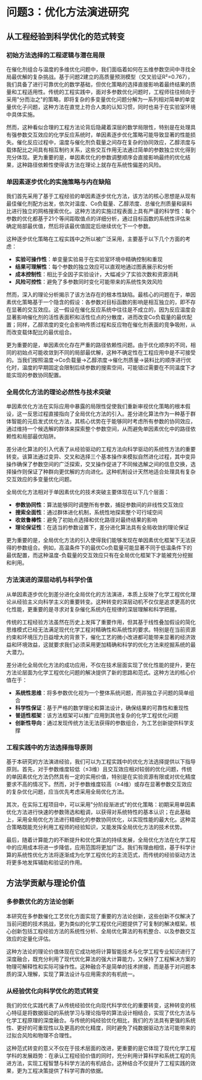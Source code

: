 # 问题3：优化方法演进研究

## 从工程经验到科学优化的范式转变

### 初始方法选择的工程逻辑与潜在局限

在催化剂组合与温度的多维优化问题中，我们面临着如何在五维参数空间中寻找全局最优解的复杂挑战。基于问题2建立的高质量预测模型（交叉验证R²=0.767），我们具备了进行可靠优化的数学基础，但优化策略的选择直接影响着最终结果的质量和工程适用性。传统的工程实践中，面对多参数优化问题时，工程师往往倾向于采用"分而治之"的策略，即将复杂的多变量优化问题分解为一系列相对简单的单变量优化子问题，这种方法在直觉上符合人类的认知习惯，同时也易于在实验室环境中具体实施。

然而，这种看似合理的工程方法论背后隐藏着深层的数学局限性，特别是在处理具有强参数交互效应的化学反应系统时，单因素逐步优化策略可能导致显著的性能损失。催化反应过程中，温度与催化剂负载量之间存在复杂的协同效应，乙醇浓度与载体配比之间具有相互制约关系，这些交互作用无法通过简单的参数独立优化得到充分体现。更为重要的是，单因素优化的参数调整顺序会直接影响最终的优化结果，这种路径依赖性使得该方法在理论上就存在系统性偏差的风险。

### 单因素逐步优化的实施策略与内在缺陷

我们首先采用了基于工程经验的单因素逐步优化方法，该方法的核心思想是从现有最佳催化剂配方出发，依次对温度、Co负载量、乙醇浓度、总催化剂质量和装料比进行独立的网格搜索优化。这种方法的实施过程表面上具有严谨的科学性：每个参数的优化都基于21个等间距取值点的详细分析，通过目标函数的系统性评估来确定局部最优值，然后将该最优值固定后继续优化下一个参数。

这种逐步优化策略在工程实践中之所以被广泛采用，主要基于以下几个方面的考虑：

- **实验可操作性**：单变量实验易于在实验室环境中精确控制和重现
- **结果可理解性**：每个参数的独立效应可以直观地通过图表展示和分析
- **成本控制性**：相比于全因子实验设计，大幅减少了实验次数和资源消耗
- **风险可控性**：避免了多参数同时变化可能带来的系统性失效风险

然而，深入的理论分析揭示了该方法存在的根本性缺陷。最核心的问题在于，单因素优化策略基于一个隐含的假设：各参数对目标函数的影响是相互独立的，即不存在显著的交互效应。这一假设在催化反应系统中往往是不成立的，因为反应温度会显著影响催化剂的活性表面积和活性位点的分散度，进而改变Co负载量的最优配置；同样，乙醇浓度的变化会影响传质过程和反应物在催化剂表面的竞争吸附，从而改变载体配比的最优组合。

更为重要的是，单因素优化存在严重的路径依赖性问题。由于优化顺序的不同，相同的初始点可能收敛到不同的局部最优解，这种不确定性在工程应用中是不可接受的。当我们按照温度→Co负载量→乙醇浓度→催化剂质量→装料比的顺序进行优化时，温度的早期固定会限制后续参数的搜索空间，可能错过需要在不同温度下才能实现的参数协同配置。

### 全局优化方法的理论必然性与技术突破

单因素优化方法在实际应用中暴露的局限性促使我们重新审视优化策略的根本假设，这一反思过程直接指向了全局优化方法的引入。差分进化算法作为一种基于群体智能的元启发式优化方法，其核心优势在于能够同时考虑所有参数的协同效应，通过维持一个候选解的群体来探索整个参数空间，从而避免单因素优化中的路径依赖性和局部最优陷阱。

差分进化算法的引入代表了从经验驱动的工程方法向科学驱动的系统性方法的重要转变。该算法通过变异、交叉和选择三个基本操作来模拟自然进化过程，其中变异操作确保了参数空间的广泛探索，交叉操作促进了不同候选解之间的信息交换，选择操作则保证了种群向更优解的方向进化。这种机制设计天然地适合处理具有复杂交互效应的多变量优化问题。

全局优化方法相对于单因素优化的技术突破主要体现在以下几个层面：

- **参数协同性**：算法能够同时调整所有参数，捕捉参数间的非线性交互效应
- **搜索全面性**：通过群体进化机制，系统性地探索整个可行域空间
- **收敛鲁棒性**：避免了初始点选择和优化路径对最终结果的影响
- **理论保证性**：在适当的参数设置下，差分进化算法具有全局收敛的理论保证

更为重要的是，全局优化方法的引入使得我们能够发现在单因素优化框架下无法获得的参数组合。例如，高温条件下的最优Co负载量可能显著不同于低温条件下的最优配置，而这种温度-负载量的交互效应只有在全局优化框架下才能被充分挖掘和利用。

### 方法演进的深层动机与科学价值

从单因素逐步优化到差分进化全局优化的方法演进，本质上反映了化学工程优化理论从经验主义向科学主义的重要转变。这种转变的深层动机不仅仅是追求更高的优化性能，更重要的是寻求对复杂催化系统内在规律的深层理解和科学把握。

传统的工程经验方法虽然在历史上发挥了重要作用，但其基于线性叠加假设的简化思维模式已经无法满足现代化学工程对精确性和系统性的要求。特别是在当前资源约束和环境压力日益增大的背景下，催化工艺的微小改进都可能带来显著的经济效益和环境效益，这就要求我们必须采用更加精确和科学的优化方法来挖掘系统的最大潜力。

差分进化全局优化方法的成功应用，不仅在技术层面实现了优化性能的提升，更在方法论层面为化学工程优化问题的解决提供了新的思路和范式。这种方法的核心价值在于：

- **系统性思维**：将多参数优化视为一个整体系统问题，而非独立子问题的简单组合
- **科学性保证**：基于严格的数学理论和算法设计，确保结果的可靠性和重现性
- **普适性框架**：该方法框架可以推广应用到其他复杂的化学工程优化问题
- **创新性导向**：通过发现传统方法无法获得的参数组合，为工艺创新提供科学支撑

### 工程实践中的方法选择指导原则

基于本研究的方法演进经验，我们可以为工程实践中的优化方法选择提供以下指导原则。首先，对于参数维度较低（≤3维）且交互效应相对较弱的优化问题，传统的单因素优化方法仍然具有一定的实用价值，特别是在实验资源有限或对优化精度要求不高的情况下。然而，对于参数维度较高（≥4维）或存在显著参数交互效应的复杂优化问题，应当优先考虑采用全局优化方法。

其次，在实际工程项目中，可以采用"分阶段渐进式"的优化策略：初期采用单因素优化方法进行快速的参数筛选和粗调，以获得对系统特性的基本认识；在此基础上，采用全局优化方法进行精细化的参数协同优化，以实现性能的最大化。这种混合策略既能充分利用工程师的经验知识，又能发挥全局优化方法的技术优势。

最后，随着计算能力的不断提升和优化算法的持续发展，全局优化方法在化学工程中的应用成本将进一步降低，应用范围将更加广泛。我们有理由相信，基于科学计算的系统性优化方法将逐渐成为化学工程优化的主流范式，而传统的经验驱动方法将更多地发挥辅助和验证的作用。

## 方法学贡献与理论价值

### 多参数优化的方法论创新

本研究在多参数催化工艺优化方面实现了重要的方法论创新，这些创新不仅解决了当前问题的技术挑战，更为类似的化学工程优化问题提供了可复制的解决框架。核心创新包括工程经验方法的系统性分析、全局优化算法的有机整合、以及参数交互效应的定量化评估。

这种方法论的理论价值体现在它成功地将计算智能技术与化学工程专业知识进行了深度融合，既充分利用了现代优化算法的强大计算能力，又保持了工程解决方案的物理可解释性和实际可操作性。这种融合不是简单的技术拼接，而是基于对问题本质的深入理解，实现了算法设计与应用需求的有机统一。

### 从经验优化向科学优化的范式转变

我们的优化实践代表了从传统经验优化向现代科学优化的重要转变，这种转变的核心特征是将数据驱动的系统学习与理论指导的算法设计相结合，实现了优化方法与化学工程原理的深度融合。与传统的纯经验优化相比，我们的方法具有更强的系统性、更好的可重现性以及更高的优化精度，同时避免了纯数据驱动方法可能带来的过拟合风险和物理不合理性。

这种范式转变的意义不仅在于技术层面的改进，更重要的是它体现了现代化学工程学科的发展趋势：在承认工程经验价值的同时，充分利用计算科学和系统工程的先进方法，实现工程智慧与科学方法的有机结合。这种结合不仅提升了工程实践的效果，更为工程决策提供了科学可靠的依据。